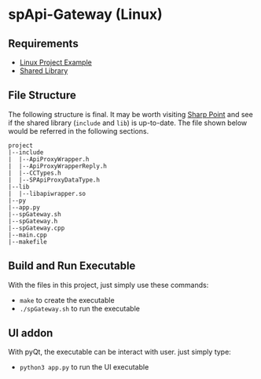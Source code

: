 # spApi-Gateway (Linux)

## Requirements
- [Linux Project Example](http://sharppoint.com.hk/algo.php?lang=1&mod=api) 
- [Shared Library](http://sharppoint.com.hk/algo.php?lang=1&mod=api)

## File Structure
The following structure is final. It may be worth visiting [Sharp Point](http://sharppoint.com.hk/algo.php?lang=1&mod=api) and see if the shared library (`include` and `lib`) is up-to-date. The file shown below would be referred in the following sections.
```
project
|--include
|  |--ApiProxyWrapper.h
|  |--ApiProxyWrapperReply.h
|  |--CCTypes.h
|  |--SPApiProxyDataType.h
|--lib
|  |--libapiwrapper.so
|--py
|--app.py
|--spGateway.sh
|--spGateway.h
|--spGateway.cpp
|--main.cpp
|--makefile
```

## Build and Run Executable
With the files in this project, just simply use these commands:
- `make` to create the executable
- `./spGateway.sh` to run the executable

## UI addon
With pyQt, the executable can be interact with user. just simply type:
- `python3 app.py` to run the UI executable
